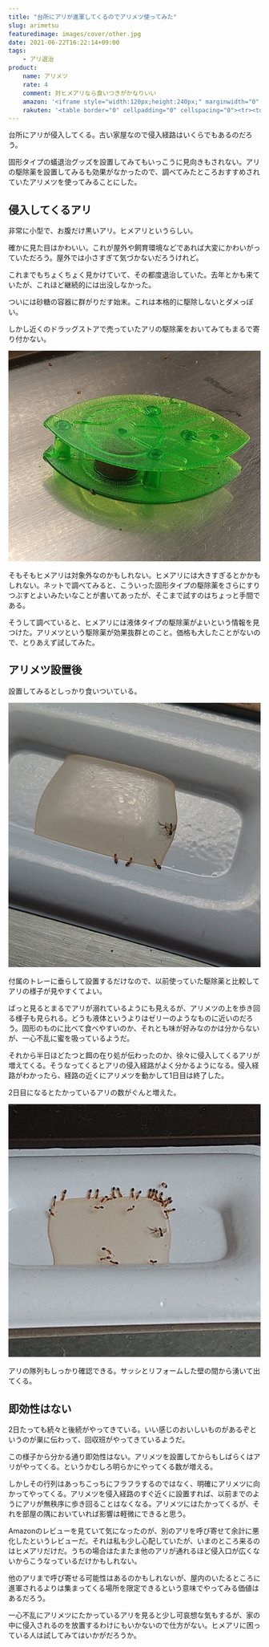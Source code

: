 ```yaml
---
title: "台所にアリが進軍してくるのでアリメツ使ってみた"
slug: arimetsu
featuredimage: images/cover/other.jpg
date: 2021-06-22T16:22:14+09:00
tags:
    - アリ退治
product:
    name: アリメツ
    rate: 4
    comment: 対ヒメアリなら食いつきがかなりいい
    amazon: '<iframe style="width:120px;height:240px;" marginwidth="0" marginheight="0" scrolling="no" frameborder="0" src="//rcm-fe.amazon-adsystem.com/e/cm?lt1=_blank&bc1=000000&IS2=1&bg1=FFFFFF&fc1=000000&lc1=0000FF&t=illusionspace-22&language=ja_JP&o=9&p=8&l=as4&m=amazon&f=ifr&ref=as_ss_li_til&asins=B0052SMUOO&linkId=a2035d205897f70c0a1ca508dff36619"></iframe>'
    rakuten: '<table border="0" cellpadding="0" cellspacing="0"><tr><td><div style="border:1px solid #95a5a6;border-radius:.75rem;background-color:#FFFFFF;width:504px;margin:0px;padding:5px;text-align:center;overflow:hidden;"><table><tr><td style="width:240px"><a href="https://hb.afl.rakuten.co.jp/ichiba/208c63fc.93dafcce.208c63fd.bbfbe49d/?pc=https%3A%2F%2Fitem.rakuten.co.jp%2Fhmktools%2F20190001663%2F&link_type=picttext&ut=eyJwYWdlIjoiaXRlbSIsInR5cGUiOiJwaWN0dGV4dCIsInNpemUiOiIyNDB4MjQwIiwibmFtIjoxLCJuYW1wIjoicmlnaHQiLCJjb20iOjEsImNvbXAiOiJkb3duIiwicHJpY2UiOjEsImJvciI6MSwiY29sIjoxLCJiYnRuIjoxLCJwcm9kIjowLCJhbXAiOmZhbHNlfQ%3D%3D" target="_blank" rel="nofollow sponsored noopener" style="word-wrap:break-word;"  ><img src="https://hbb.afl.rakuten.co.jp/hgb/208c63fc.93dafcce.208c63fd.bbfbe49d/?me_id=1397641&item_id=10000060&pc=https%3A%2F%2Fthumbnail.image.rakuten.co.jp%2F%400_mall%2Fhmktools%2Fcabinet%2Fgardening%2F08042877%2Fimgrc0084819039.jpg%3F_ex%3D240x240&s=240x240&t=picttext" border="0" style="margin:2px" alt="[商品価格に関しましては、リンクが作成された時点と現時点で情報が変更されている場合がございます。]" title="[商品価格に関しましては、リンクが作成された時点と現時点で情報が変更されている場合がございます。]"></a></td><td style="vertical-align:top;width:248px;"><p style="font-size:12px;line-height:1.4em;text-align:left;margin:0px;padding:2px 6px;word-wrap:break-word"><a href="https://hb.afl.rakuten.co.jp/ichiba/208c63fc.93dafcce.208c63fd.bbfbe49d/?pc=https%3A%2F%2Fitem.rakuten.co.jp%2Fhmktools%2F20190001663%2F&link_type=picttext&ut=eyJwYWdlIjoiaXRlbSIsInR5cGUiOiJwaWN0dGV4dCIsInNpemUiOiIyNDB4MjQwIiwibmFtIjoxLCJuYW1wIjoicmlnaHQiLCJjb20iOjEsImNvbXAiOiJkb3duIiwicHJpY2UiOjEsImJvciI6MSwiY29sIjoxLCJiYnRuIjoxLCJwcm9kIjowLCJhbXAiOmZhbHNlfQ%3D%3D" target="_blank" rel="nofollow sponsored noopener" style="word-wrap:break-word;"  >アリメツ皿付き 55g ＜メール便送料無料＞　蟻退治　アリ対策</a><br><span >価格：610円（税込、送料無料)</span> <span style="color:#BBB">(2021/6/22時点)</span></p><div style="margin:10px;"><a href="https://hb.afl.rakuten.co.jp/ichiba/208c63fc.93dafcce.208c63fd.bbfbe49d/?pc=https%3A%2F%2Fitem.rakuten.co.jp%2Fhmktools%2F20190001663%2F&link_type=picttext&ut=eyJwYWdlIjoiaXRlbSIsInR5cGUiOiJwaWN0dGV4dCIsInNpemUiOiIyNDB4MjQwIiwibmFtIjoxLCJuYW1wIjoicmlnaHQiLCJjb20iOjEsImNvbXAiOiJkb3duIiwicHJpY2UiOjEsImJvciI6MSwiY29sIjoxLCJiYnRuIjoxLCJwcm9kIjowLCJhbXAiOmZhbHNlfQ%3D%3D" target="_blank" rel="nofollow sponsored noopener" style="word-wrap:break-word;"  ><img src="https://static.affiliate.rakuten.co.jp/makelink/rl.svg" style="float:left;max-height:27px;width:auto;margin-top:0"></a><a href="https://hb.afl.rakuten.co.jp/ichiba/208c63fc.93dafcce.208c63fd.bbfbe49d/?pc=https%3A%2F%2Fitem.rakuten.co.jp%2Fhmktools%2F20190001663%2F%3Fscid%3Daf_pc_bbtn&link_type=picttext&ut=eyJwYWdlIjoiaXRlbSIsInR5cGUiOiJwaWN0dGV4dCIsInNpemUiOiIyNDB4MjQwIiwibmFtIjoxLCJuYW1wIjoicmlnaHQiLCJjb20iOjEsImNvbXAiOiJkb3duIiwicHJpY2UiOjEsImJvciI6MSwiY29sIjoxLCJiYnRuIjoxLCJwcm9kIjowLCJhbXAiOmZhbHNlfQ==" target="_blank" rel="nofollow sponsored noopener" style="word-wrap:break-word;"  ><div style="float:right;width:41%;height:27px;background-color:#bf0000;color:#fff!important;font-size:12px;font-weight:500;line-height:27px;margin-left:1px;padding: 0 12px;border-radius:16px;cursor:pointer;text-align:center;">楽天で購入</div></a></div></td></tr></table></div><br><p style="color:#000000;font-size:12px;line-height:1.4em;margin:5px;word-wrap:break-word"></p></td></tr></table>'
---
```


台所にアリが侵入してくる。古い家屋なので侵入経路はいくらでもあるのだろう。

固形タイプの蟻退治グッズを設置してみてもいっこうに見向きもされない。アリの駆除薬を設置してみるも効果がなかったので、調べてみたところおすすめされていたアリメツを使ってみることにした。

<!--more-->

## 侵入してくるアリ

非常に小型で、お腹だけ黒いアリ。ヒメアリというらしい。

確かに見た目はかわいい。これが屋外や飼育環境などであれば大変にかわいがっていただろう。屋外では小さすぎて気づかないだろうけれど。

これまでもちょくちょく見かけていて、その都度退治していた。去年とかも来ていたが、これほど継続的には出没しなかった。

ついには砂糖の容器に群がりだす始末。これは本格的に駆除しないとダメっぽい。

しかし近くのドラッグストアで売っていたアリの駆除薬をおいてみてもまるで寄り付かない。

![固形タイプの駆除薬を設置してみたが見向きもされない様子](first.jpg)

そもそもヒメアリは対象外なのかもしれない。ヒメアリには大きすぎるとかかもしれない。ネットで調べてみると、こういった固形タイプの駆除薬をさらにすりつぶすとよいみたいなことが書いてあったが、そこまで試すのはちょっと手間である。

そうして調べていると、ヒメアリには液体タイプの駆除薬がよいという情報を見つけた。アリメツという駆除薬が効果抜群とのこと。価格も大したことがないので、とりあえず試してみた。

## アリメツ設置後

設置してみるとしっかり食いついている。

![アリメツを設置して数時間程度](arimetsu.jpg)

付属のトレーに垂らして設置するだけなので、以前使っていた駆除薬と比較してアリの様子が見やすくてよい。

ぱっと見るとまるでアリが溺れているようにも見えるが、アリメツの上を歩き回る様子も見られる。どうも液体というよりはゼリーのようなものに近いのだろう。固形のものに比べて食べやすいのか、それとも味が好みなのかは分からないが、一心不乱に蜜を吸っているようだ。

それから半日ほどたつと餌の在り処が伝わったのか、徐々に侵入してくるアリが増えてくる。そうなってくるとアリの侵入経路がよく分かるようになる。侵入経路がわかったら、経路の近くにアリメツを動かして1日目は終了した。

2日目になるとたかっているアリの数がぐんと増えた。

![2日目の様子](arimetsu_after.jpg)

アリの隊列もしっかり確認できる。サッシとリフォームした壁の間から湧いて出てくる。

## 即効性はない

2日たっても続々と後続がやってきている。いい感じのおいしいものがあるぞというのが巣に伝わって、回収班がやってきているようだ。

この様子から分かる通り即効性はない。アリメツを設置してからもしばらくはアリがやってくる。というかむしろ明らかにやってくる数が増える。

しかしその行列はあっちこっちにフラフラするのではなく、明確にアリメツに向かってやってくる。アリメツを侵入経路のすぐ近くに設置すれば、以前までのようにアリが無秩序に歩き回ることはなくなる。アリメツにはたかってくるが、それを部屋の隅においていれば影響は軽微にできると思う。

Amazonのレビューを見ていて気になったのが、別のアリを呼び寄せて余計に悪化したというレビューだ。それは私も少し心配していたが、いまのところ来るのはヒメアリだけだ。うちの場合はたまたま他のアリが通れるほど侵入口が広くないからこうなっているだけかもしれない。

他のアリまで呼び寄せる可能性はあるのかもしれないが、屋内のいたるところに進軍されるよりは集まってくる場所を限定できるという意味でやってみる価値はあるだろう。

一心不乱にアリメツにたかっているアリを見ると少し可哀想な気もするが、家の中に侵入されるのを放置するわけにもいかないので仕方がない。ヒメアリに困っている人は試してみてはいかがだろうか。